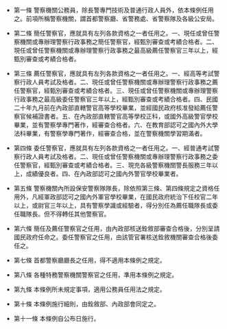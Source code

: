* 第一條 警察機關公務員，除長警專門技術及普通行政人員外，依本條例任用之。前項所稱警察機關，謂首都警察廳、省警務處、省警察隊及各級公安局。

* 第二條 簡任警察官，應就具有左列各款資格之一者任用之。一、現任或曾任警察機關或專辦理警察行政事務之簡任警察官，經甄別審查或考績合格者。二、現任或曾任警察機關或專辦理警察行政事務之最高級薦任警察官三年以上，經甄別審查或考績合格者。

* 第三條 薦任警察官，應就具有左列各款資格之一者任用之。一、經高等考試警察行政人員考試及格者。二、現任或曾任警察機關或專辦理警察行政事務之薦任警察官，經甄別審查或考績合格者。三、現任或曾任警察機關或專辦理警察行政事務之最高級委任警察官三年以上，經甄別審查或考績合格者。四、民國二十年九月前在內政部直轄警官高等學校畢業，並經國民政府核准發給薦任警察官候補證書者。五、在內政部直轄警官高等學校正科，或國外高級警官學校畢業，並有警察學專門著作，經審查合格者。六、在教育部認可之國內外大學法科畢業，有警察學專門著作，經審查合格，並在警察機關學習期滿者。

* 第四條 委任警察官，應就具有左列各款資格之一者任用之。一、經普通考試警察行政人員考試及格者。二、現任或曾任警察機關或專辦理警察行政事務之委任警察官，經甄別審查或考績合格者。三、現充各級警察機關警長服務三年以上，成績優良者。四、在內政部認可之國內外警官學校畢業者。

* 第五條 警察機關內所設保安警察隊隊長，除依照第三條、第四條規定之資格任用外，凡經軍政部認可之國內外軍官學校畢業，在國民政府統治下任校官二年以上，或尉官三年以上，具有警察學識或經驗者，得分別任為薦任職隊長或委任職隊長。但不得轉任其他警察官。

* 第六條 簡任及薦任警察官之任用，由內政部核送銓敘部審查合格後，分別呈請國民政府任命之。委任警察官之任用，由該管官署核送銓敘機關審查合格後委任之。

* 第七條 首都警察廳廳長之任用，得不適用本條例之規定。

* 第八條 各種特務警察機關警察官之任用，準用本條例之規定。

* 第九條 本條例所未規定事項，適用公務員任用法之規定。

* 第十條 本條例施行細則，由銓敘部、內政部會同定之。

* 第十一條 本條例自公布日施行。

